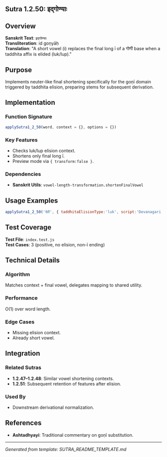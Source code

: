 ## Sutra 1.2.50: इद्गोण्याः

## Overview
**Sanskrit Text**: `इद्गोण्याः`  
**Transliteration**: id goṇyāḥ  
**Translation**: "A short vowel (i) replaces the final long ī of a गोणी base when a taddhita affix is elided (luk/lup)."

## Purpose
Implements neuter-like final shortening specifically for the goṇī domain triggered by taddhita elision, preparing stems for subsequent derivation.

## Implementation
### Function Signature
```javascript
applySutra1_2_50(word, context = {}, options = {})
```
### Key Features
- Checks luk/lup elision context.
- Shortens only final long ī.
- Preview mode via `{ transform:false }`.
### Dependencies
- **Sanskrit Utils**: `vowel-length-transformation.shortenFinalVowel`

## Usage Examples
```javascript
applySutra1_2_50('देवी', { taddhitaElisionType:'luk', script:'Devanagari' }, { transform:false });
```
## Test Coverage
**Test File**: `index.test.js`  
**Test Cases**: 3 (positive, no elision, non-ī ending)

## Technical Details
### Algorithm
Matches context + final vowel, delegates mapping to shared utility.
### Performance
O(1) over word length.
### Edge Cases
- Missing elision context.
- Already short vowel.

## Integration
### Related Sutras
- **1.2.47–1.2.48**: Similar vowel shortening contexts.
- **1.2.51**: Subsequent retention of features after elision.
### Used By
- Downstream derivational normalization.

## References
- **Ashtadhyayi**: Traditional commentary on goṇī substitution.

---
*Generated from template: SUTRA_README_TEMPLATE.md*
